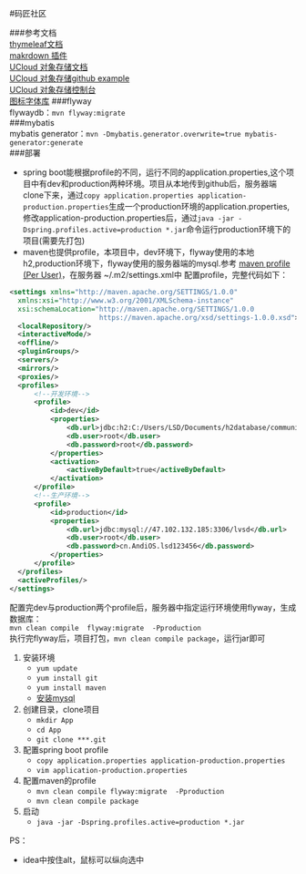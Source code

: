 #码匠社区

###参考文档  
[thymeleaf文档](http://www.thymeleaf.org)  
[makrdown 插件](https://pandao.github.io)  
[UCloud 对象存储文档](https://docs.ucloud.cn/storage_cdn/ufile/tools/sdk)  
[UCloud 对象存储github example](https://github.com/ucloud/ufile-sdk-java)  
[UCloud 对象存储控制台](https://console.ucloud.cn/ufile/ufile)   
[图标字体库](https://www.iconfont.cn/)
###flyway  
flywaydb：`mvn flyway:migrate`  
###mybatis  
mybatis generator：`mvn -Dmybatis.generator.overwrite=true mybatis-generator:generate`  
###部署   
- spring boot能根据profile的不同，运行不同的application.properties,这个项目中有dev和production两种环境。项目从本地传到github后，服务器端clone下来，通过`copy application.properties application-production.properties`生成一个production环境的application.properties,
修改application-production.properties后，通过`java -jar -Dspring.profiles.active=production *.jar`命令运行production环境下的项目(需要先打包)  
- maven也提供profile，本项目中，dev环境下，flyway使用的本地h2,production环境下，flyway使用的服务器端的mysql.参考
[maven profile (Per User)](http://maven.apache.org/guides/introduction/introduction-to-profiles.html)，在服务器 ~/.m2/settings.xml中
配置profile，完整代码如下：  
```xml
<settings xmlns="http://maven.apache.org/SETTINGS/1.0.0"
  xmlns:xsi="http://www.w3.org/2001/XMLSchema-instance"
  xsi:schemaLocation="http://maven.apache.org/SETTINGS/1.0.0
                      https://maven.apache.org/xsd/settings-1.0.0.xsd">
  <localRepository/>
  <interactiveMode/>
  <offline/>
  <pluginGroups/>
  <servers/>
  <mirrors/>
  <proxies/>
  <profiles>
      <!--开发环境-->
      <profile>
          <id>dev</id>
          <properties>
              <db.url>jdbc:h2:C:/Users/LSD/Documents/h2database/community</db.url>
              <db.user>root</db.user>
              <db.password>root</db.password>
          </properties>
          <activation>
              <activeByDefault>true</activeByDefault>
          </activation>
      </profile>
      <!--生产环境-->
      <profile>
          <id>production</id>
          <properties>
              <db.url>jdbc:mysql://47.102.132.185:3306/lvsd</db.url>
              <db.user>root</db.user>
              <db.password>cn.AndiOS.lsd123456</db.password>
          </properties>
      </profile>
  </profiles>
  <activeProfiles/>
</settings>
```
配置完dev与production两个profile后，服务器中指定运行环境使用flyway，生成数据库：  
`mvn clean compile  flyway:migrate  -Pproduction`  
执行完flyway后，项目打包，`mvn clean compile package`，运行jar即可


1. 安装环境  
    - `yum update`
    - `yum install git`    
    - `yum install maven`  
    - [安装mysql](https://blog.csdn.net/qq_40605913)
2. 创建目录，clone项目  
    - `mkdir App`  
    -  `cd App`  
    -  `git clone ***.git`
3. 配置spring boot profile  
    - `copy application.properties application-production.properties`   
    - `vim application-production.properties`
4. 配置maven的profile   
    - `mvn clean compile flyway:migrate  -Pproduction`  
    - `mvn clean compile package`  
5. 启动  
    - `java -jar -Dspring.profiles.active=production *.jar`   

PS：
- idea中按住alt，鼠标可以纵向选中  


